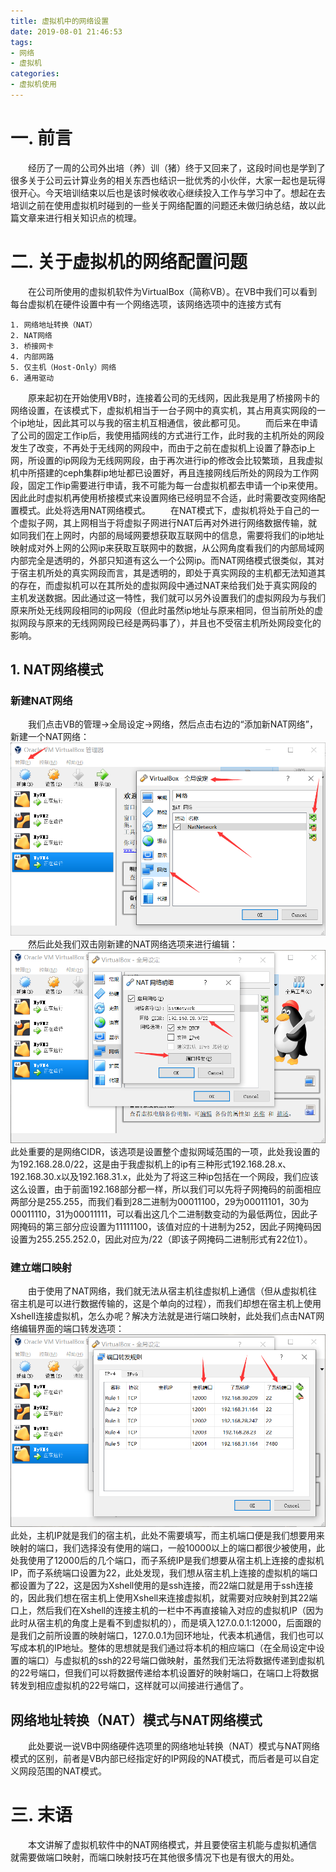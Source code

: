 ```yaml
---
title: 虚拟机中的网络设置
date: 2019-08-01 21:46:53
tags:
- 网络
- 虚拟机
categories:
- 虚拟机使用
---
```


# 一. 前言

&emsp;&emsp;经历了一周的公司外出培（养）训（猪）终于又回来了，这段时间也是学到了很多关于公司云计算业务的相关东西也结识一批优秀的小伙伴，大家一起也是玩得很开心。今天培训结束以后也是该时候收收心继续投入工作与学习中了。想起在去培训之前在使用虚拟机时碰到的一些关于网络配置的问题还未做归纳总结，故以此篇文章来进行相关知识点的梳理。

# 二. 关于虚拟机的网络配置问题

&emsp;&emsp;在公司所使用的虚拟机软件为VirtualBox（简称VB）。在VB中我们可以看到每台虚拟机在硬件设置中有一个网络选项，该网络选项中的连接方式有
```
1. 网络地址转换（NAT）
2. NAT网络
3. 桥接网卡
4. 内部网路
5. 仅主机（Host-Only）网络
6. 通用驱动
```
&emsp;&emsp;原来起初在开始使用VB时，连接着公司的无线网，因此我是用了桥接网卡的网络设置，在该模式下，虚拟机相当于一台子网中的真实机，其占用真实网段的一个ip地址，因此其可以与我的宿主机互相通信，彼此都可见。
&emsp;&emsp;而后来在申请了公司的固定工作ip后，我使用插网线的方式进行工作，此时我的主机所处的网段发生了改变，不再处于无线网的网段中，而由于之前在虚拟机上设置了静态ip上网，所设置的ip网段为无线网网段，由于再次进行ip的修改会比较繁琐，且我虚拟机中所搭建的ceph集群ip地址都已设置好，再且连接网线后所处的网段为工作网段，固定工作ip需要进行申请，我不可能为每一台虚拟机都去申请一个ip来使用。因此此时虚拟机再使用桥接模式来设置网络已经明显不合适，此时需要改变网络配置模式。此处将选用NAT网络模式。
&emsp;&emsp;在NAT模式下，虚拟机将处于自己的一个虚拟子网，其上网相当于将虚拟子网进行NAT后再对外进行网络数据传输，就如同我们在上网时，内部的局域网要想获取互联网中的信息，需要将我们的ip地址映射成对外上网的公网ip来获取互联网中的数据，从公网角度看我们的内部局域网内部完全是透明的，外部只知道有这么一个公网ip。而NAT网络模式很类似，其对于宿主机所处的真实网段而言，其是透明的，即处于真实网段的主机都无法知道其的存在，而虚拟机可以在其所处的虚拟网段中通过NAT来给我们处于真实网段的主机发送数据。因此通过这一特性，我们就可以另外设置我们的虚拟网段为与我们原来所处无线网段相同的ip网段（但此时虽然ip地址与原来相同，但当前所处的虚拟网段与原来的无线网网段已经是两码事了），并且也不受宿主机所处网段变化的影响。

## 1. NAT网络模式

### 新建NAT网络
&emsp;&emsp;我们点击VB的管理->全局设定->网络，然后点击右边的“添加新NAT网络”，新建一个NAT网络：
![](/images/VmwareNetWork/1.png)
&emsp;&emsp;然后此处我们双击刚新建的NAT网络选项来进行编辑：
![](/images/VmwareNetWork/2.png)
此处重要的是网络CIDR，该选项是设置整个虚拟网域范围的一项，此处我设置的为192.168.28.0/22，这是由于我虚拟机上的ip有三种形式192.168.28.x、192.168.30.x以及192.168.31.x，此处为了将这三种ip包括在一个网段，我们应该这么设置，由于前面192.168部分都一样，所以我们可以先将子网掩码的前面相应两部分是255.255，而我们看到28二进制为00011100，29为00011101，30为00011110，31为00011111，可以看出这几个二进制数变动的为最低两位，因此子网掩码的第三部分应设置为11111100，该值对应的十进制为252，因此子网掩码因设置为255.255.252.0，因此对应为/22（即该子网掩码二进制形式有22位1）。

### 建立端口映射
&emsp;&emsp;由于使用了NAT网络，我们就无法从宿主机往虚拟机上通信（但从虚拟机往宿主机是可以进行数据传输的，这是个单向的过程），而我们却想在宿主机上使用Xshell连接虚拟机，怎么办呢？解决方法就是进行端口映射，此处我们点击NAT网络编辑界面的端口转发选项：
![](/images/VmwareNetWork/3.png)
此处，主机IP就是我们的宿主机，此处不需要填写，而主机端口便是我们想要用来映射的端口，我们选择没有使用的端口，一般10000以上的端口都很少被使用，此处我使用了12000后的几个端口，而子系统IP是我们想要从宿主机上连接的虚拟机IP，而子系统端口设置为22，此处发现，我们想从宿主机上连接的虚拟机的端口都设置为了22，这是因为Xshell使用的是ssh连接，而22端口就是用于ssh连接的，因此我们想在宿主机上使用Xshell来连接虚拟机，就需要对应映射到其22端口上，然后我们在Xshell的连接主机的一栏中不再直接输入对应的虚拟机IP（因为此时从宿主机的角度上是看不到虚拟机的），而是填入127.0.0.1:12000，后面跟的是我们之前所设置的映射端口，127.0.0.1为回环地址，代表本机通信，我们也可以写成本机的IP地址。整体的思想就是我们通过将本机的相应端口（在全局设定中设置的端口）与虚拟机的ssh的22号端口做映射，虽然我们无法将数据传递到虚拟机的22号端口，但我们可以将数据传递给本机设置好的映射端口，在端口上将数据转发到相应虚拟机的22号端口，这样就可以间接进行通信了。

## 网络地址转换（NAT）模式与NAT网络模式
&emsp;&emsp;此处要说一说VB中网络硬件选项里的网络地址转换（NAT）模式与NAT网络模式的区别，前者是VB内部已经指定好的IP网段的NAT模式，而后者是可以自定义网段范围的NAT模式。

# 三. 末语
&emsp;&emsp;本文讲解了虚拟机软件中的NAT网络模式，并且要使宿主机能与虚拟机通信就需要做端口映射，而端口映射技巧在其他很多情况下也是有很大的用处。